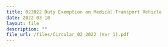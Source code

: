 ```yaml
---
title: 022022 Duty Exemption on Medical Transport Vehicle
date: 2022-03-10
layout: file
description: ""
file_url: /files/Circular_02_2022 (Ver 1).pdf
---
```

